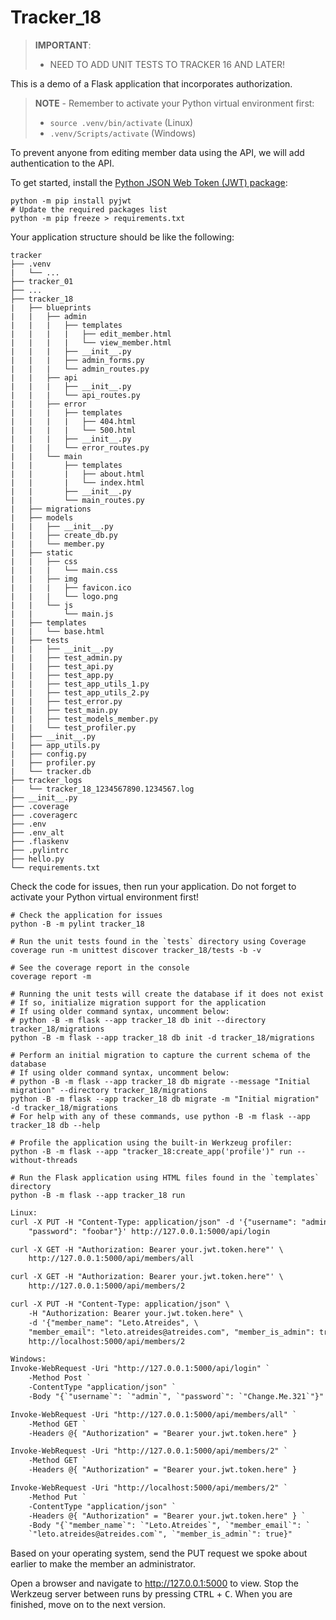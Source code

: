# Tracker_18

> **IMPORTANT**:
> - NEED TO ADD UNIT TESTS TO TRACKER 16 AND LATER!

This is a demo of a Flask application that incorporates authorization.

> **NOTE** - Remember to activate your Python virtual environment first:
>
> - `source .venv/bin/activate` (Linux)
> - `.venv/Scripts/activate` (Windows)

To prevent anyone from editing member data using the API, we will add authentication to the API.

To get started, install the [Python JSON Web Token (JWT) package](https://pyjwt.readthedocs.io):

```shell
python -m pip install pyjwt
# Update the required packages list
python -m pip freeze > requirements.txt
```

Your application structure should be like the following:

```text
tracker
├── .venv
|   └── ...
├── tracker_01
├── ...
├── tracker_18
|   ├── blueprints
|   |   ├── admin
|   |   |   ├── templates
|   |   |   |   ├── edit_member.html
|   |   |   |   └── view_member.html
|   |   |   ├── __init__.py
|   |   |   ├── admin_forms.py
|   |   |   └── admin_routes.py
|   |   ├── api
|   |   |   ├── __init__.py
|   |   |   └── api_routes.py
|   |   ├── error
|   |   |   ├── templates
|   |   |   |   ├── 404.html
|   |   |   |   └── 500.html
|   |   |   ├── __init__.py
|   |   |   └── error_routes.py
|   |   └── main
|   |       ├── templates
|   |       |   ├── about.html
|   |       |   └── index.html
|   |       ├── __init__.py
|   |       └── main_routes.py
|   ├── migrations
|   ├── models
|   |   ├── __init__.py
|   |   ├── create_db.py
|   |   └── member.py
|   ├── static
|   |   ├── css
|   |   |   └── main.css
|   |   ├── img
|   |   |   ├── favicon.ico
|   |   |   └── logo.png
|   |   └── js
|   |       └── main.js
|   ├── templates
|   |   └── base.html
|   ├── tests
|   |   ├── __init__.py
|   |   ├── test_admin.py
|   |   ├── test_api.py
|   |   ├── test_app.py
|   |   ├── test_app_utils_1.py
|   |   ├── test_app_utils_2.py
|   |   ├── test_error.py
|   |   ├── test_main.py
|   |   ├── test_models_member.py
|   |   └── test_profiler.py
|   ├── __init__.py
|   ├── app_utils.py
|   ├── config.py
|   ├── profiler.py
|   └── tracker.db
├── tracker_logs
|   └── tracker_18_1234567890.1234567.log
├── __init__.py
├── .coverage
├── .coveragerc
├── .env
├── .env_alt
├── .flaskenv
├── .pylintrc
├── hello.py
└── requirements.txt
```

Check the code for issues, then run your application. Do not forget to activate your Python virtual environment first!

```shell
# Check the application for issues
python -B -m pylint tracker_18

# Run the unit tests found in the `tests` directory using Coverage
coverage run -m unittest discover tracker_18/tests -b -v

# See the coverage report in the console
coverage report -m

# Running the unit tests will create the database if it does not exist
# If so, initialize migration support for the application
# If using older command syntax, uncomment below:
# python -B -m flask --app tracker_18 db init --directory tracker_18/migrations
python -B -m flask --app tracker_18 db init -d tracker_18/migrations

# Perform an initial migration to capture the current schema of the database
# If using older command syntax, uncomment below:
# python -B -m flask --app tracker_18 db migrate --message "Initial migration" --directory tracker_18/migrations
python -B -m flask --app tracker_18 db migrate -m "Initial migration" -d tracker_18/migrations
# For help with any of these commands, use python -B -m flask --app tracker_18 db --help

# Profile the application using the built-in Werkzeug profiler:
python -B -m flask --app "tracker_18:create_app('profile')" run --without-threads

# Run the Flask application using HTML files found in the `templates` directory
python -B -m flask --app tracker_18 run
```

```txt
Linux:
curl -X PUT -H "Content-Type: application/json" -d '{"username": "admin", \
    "password": "foobar"}' http://127.0.0.1:5000/api/login

curl -X GET -H "Authorization: Bearer your.jwt.token.here"' \
    http://127.0.0.1:5000/api/members/all

curl -X GET -H "Authorization: Bearer your.jwt.token.here"' \
    http://127.0.0.1:5000/api/members/2

curl -X PUT -H "Content-Type: application/json" \
    -H "Authorization: Bearer your.jwt.token.here" \
    -d '{"member_name": "Leto.Atreides", \
    "member_email": "leto.atreides@atreides.com", "member_is_admin": true}' \
    http://localhost:5000/api/members/2

Windows:
Invoke-WebRequest -Uri "http://127.0.0.1:5000/api/login" `
    -Method Post `
    -ContentType "application/json" `
    -Body "{`"username`": `"admin`", `"password`": `"Change.Me.321`"}"

Invoke-WebRequest -Uri "http://127.0.0.1:5000/api/members/all" `
    -Method GET `
    -Headers @{ "Authorization" = "Bearer your.jwt.token.here" }

Invoke-WebRequest -Uri "http://127.0.0.1:5000/api/members/2" `
    -Method GET `
    -Headers @{ "Authorization" = "Bearer your.jwt.token.here" }

Invoke-WebRequest -Uri "http://localhost:5000/api/members/2" `
    -Method Put `
    -ContentType "application/json" `
    -Headers @{ "Authorization" = "Bearer your.jwt.token.here" } `
    -Body "{`"member_name`": `"Leto.Atreides`", `"member_email`": `
    `"leto.atreides@atreides.com`", `"member_is_admin`": true}"
```

Based on your operating system, send the PUT request we spoke about earlier to make the member an administrator.

Open a browser and navigate to <http://127.0.0.1:5000> to view. Stop the Werkzeug server between runs by pressing <kbd>CTRL</kbd> +  <kbd>C</kbd>. When you are finished, move on to the next version.
